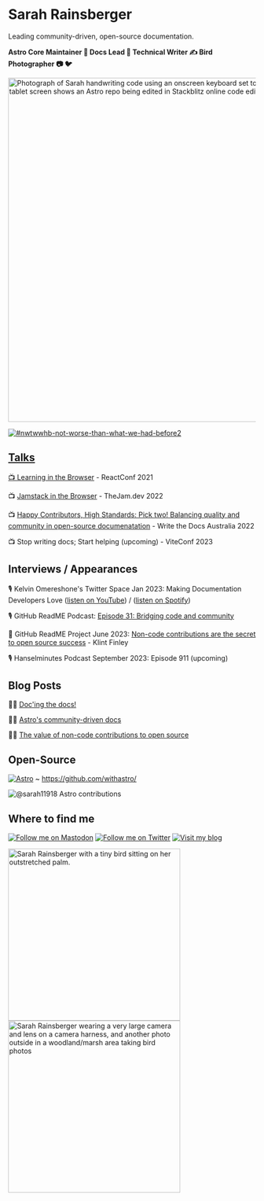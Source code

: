 # Sarah Rainsberger
Leading community-driven, open-source documentation.

<strong>Astro Core Maintainer 🚀 Docs Lead 📑 Technical Writer ✍️ Bird Photographer 📷 🐦</strong>

<img src="https://github.com/sarah11918/sarah11918/assets/5098874/5ae05849-1783-4219-b46b-e523b33aed33" width="700" alt="Photograph of Sarah handwriting code using an onscreen keyboard set to handwriting input. The tablet screen shows an Astro repo being edited in Stackblitz online code editor." ><a href="https://astro.badg.es/v1/contributor/sarah11918/)" >

![#nwtwwhb-not-worse-than-what-we-had-before2](https://github.com/sarah11918/sarah11918/assets/5098874/011ba91f-1fca-4127-9acf-5762ebbfe640)

## Talks

📺 [Learning in the Browser](https://www.youtube.com/watch?v=5X-WEQflCL0) - ReactConf 2021

📺 [Jamstack in the Browser](https://www.youtube.com/watch?v=tmKlWSIJbuo) - TheJam.dev 2022

📺 [Happy Contributors, High Standards: Pick two! Balancing quality and community in open-source documenatation](https://www.youtube.com/watch?v=emgFALmCyrY) - Write the Docs Australia 2022

📺 Stop writing docs; Start helping (upcoming) - ViteConf 2023

## Interviews / Appearances

🎙️ Kelvin Omereshone's Twitter Space Jan 2023: Making Documentation Developers Love ([listen on YouTube](https://www.youtube.com/watch?v=YW4IfoJM30g)) / ([listen on Spotify](https://open.spotify.com/episode/5QYkgKtsneWhUAebPahIRJ?si=bfTpykAZRLWVBE3wvQiuzQ))

🎙️ GitHub ReadME Podcast: [Episode 31: Bridging code and community](https://github.com/readme/podcast/code-and-community)

📰 GitHub ReadME Project June 2023: [Non-code contributions are the secret to open source success](https://github.com/readme/featured/open-source-non-code-contributions) - Klint Finley

🎙️ Hanselminutes Podcast September 2023: Episode 911 (upcoming) 

## Blog Posts

👩‍💻 [Doc'ing the docs!](https://www.rainsberger.ca/posts/documenting-the-docs/)

👩‍💻 [Astro's community-driven docs](https://www.rainsberger.ca/posts/community-driven-astro-docs/)

👩‍💻 [The value of non-code contributions to open source](https://www.rainsberger.ca/posts/non-code-contributions/)


## Open-Source

[![Astro](https://img.shields.io/badge/Astro-333333.svg?logo=astro&logoColor=white)](https://astro.build/) ~ https://github.com/withastro/

<img src="https://astro.badg.es/v1/contributor/sarah11918.svg" alt="@sarah11918 Astro contributions" ></a>

## Where to find me

[![Follow me on Mastodon](https://img.shields.io/mastodon/follow/000011967?domain=https%3A%2F%2Fmastodon.social&label=%40sarah11918%40mastodon.social&logo=mastodon&logoColor=white&style=for-the-badge)](https://mastodon.social/@sarah11918) [![Follow me on Twitter](https://img.shields.io/badge/@sarah11918-blue?logo=twitter&logoColor=white&style=for-the-badge)](https://twitter.com/sarah11918) [![Visit my blog](https://img.shields.io/badge/blog-rainsberger.ca-blue?style=for-the-badge)](https://rainsberger.ca)

<img src="https://user-images.githubusercontent.com/5098874/142215203-284acb33-90cd-4d31-80d6-352085be1d57.jpg" width="350" alt="Sarah Rainsberger with a tiny bird sitting on her outstretched palm."><img src="https://github.com/sarah11918/sarah11918/assets/5098874/1f9f1372-6cd9-4049-a5d6-e231d1abe20d" width="350" alt="Sarah Rainsberger wearing a very large camera and lens on a camera harness, and another photo outside in a woodland/marsh area taking bird photos">


<!--

## Shields badges
[![Astro Docs](https://img.shields.io/badge/docs.astro.build-blueviolet?style=for-the-badge "Astro Docs")](https://docs.astro.build/) on [![ChromeOS](https://img.shields.io/badge/chrome%20os-3d89fc?style=for-the-badge&logo=google%20chrome&logoColor=white "Chrome OS")](https://www.google.com/intl/en_ca/chromebook/chrome-os/) [![Pop!_OS](https://img.shields.io/badge/Pop!_OS-48B9C7?style=for-the-badge&logo=Pop!_OS&logoColor=white)](https://pop.system76.com/) [![Android](https://img.shields.io/badge/android-3DDC84?style=for-the-badge&logo=android&logoColor=white "Android")](https://www.android.com/) via [![Gitpod](https://img.shields.io/badge/gitpod-f06611.svg?style=for-the-badge&logo=gitpod&logoColor=white "Gitpod")](https://gitpod.io)

![Twitter](https://img.shields.io/badge/sarah11918-%231DA1F2.svg?style=for-the-badge&logo=Twitter&logoColor=white)

![Discord](https://img.shields.io/badge/%3CAstro%20Lounge%3E-%237289DA.svg?style=for-the-badge&logo=discord&logoColor=white)

![Pop! OS](https://img.shields.io/badge/Pop!_OS-48B9C7?style=for-the-badge&logo=Pop!_OS&logoColor=white)

-->

